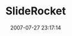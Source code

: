 ---
date: 2007-07-27 23:17:14
link:
  source: delicious
  source_url: https://del.icio.us/roytang
  text: SlideRocket
  url: http://www.sliderocket.com/app/webservice/FullPlayer.aspx?id=9A538B3A-67D3-16D1-2351-FB3280E42965
slug: sliderocket
source: delicious
tags:
- flex
title: SlideRocket
---
